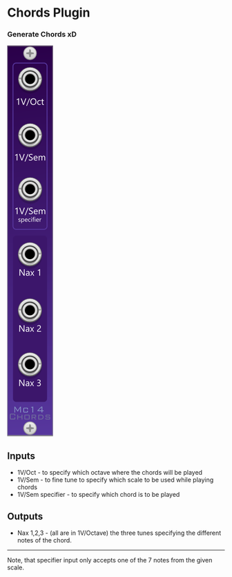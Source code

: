 # Chords Plugin
### Generate Chords xD

![Heya](docs/ChordsUI.png)

## Inputs
* 1V/Oct - to specify which octave where the chords will be played
* 1V/Sem - to fine tune to specify which scale to be used while playing chords
* 1V/Sem specifier - to specify which chord is to be played

## Outputs
* Nax 1,2,3 - (all are in 1V/Octave) the three tunes specifying the different notes of the chord.

---

Note, that specifier input only accepts one of the 7 notes from the given scale.  